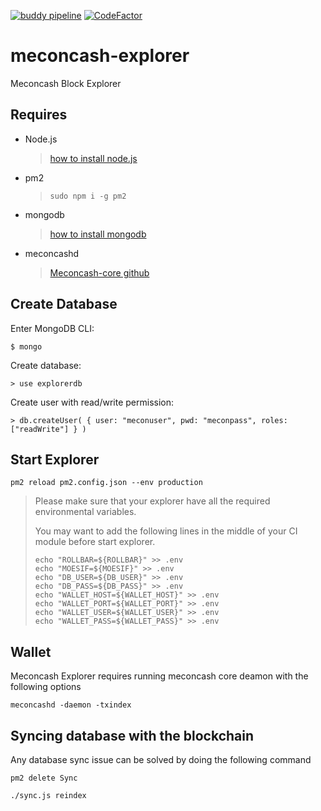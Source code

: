 [![buddy pipeline](https://app.buddy.works/mecon-coin/meconcash-explorer/pipelines/pipeline/134502/badge.svg?token=5b65ba623fde6464e200d69e9ea8cedc04b7a01e5183080f2bee1e5e20a81143 "buddy pipeline")](https://app.buddy.works/mecon-coin/meconcash-explorer/pipelines/pipeline/134502)
[![CodeFactor](https://www.codefactor.io/repository/github/mecon-coin/meconcash-explorer/badge)](https://www.codefactor.io/repository/github/mecon-coin/meconcash-explorer)

# meconcash-explorer

Meconcash Block Explorer

## Requires

- Node.js

  > [how to install node.js](https://nodejs.org/en/download/package-manager/)

- pm2

  > `sudo npm i -g pm2`

- mongodb

  > [how to install mongodb](https://docs.mongodb.com/manual/installation/)

- meconcashd

  > [Meconcash-core github](https://github.com/mecon-coin/meconcash-core)

## Create Database

Enter MongoDB CLI:

`$ mongo`

Create database:

`> use explorerdb`

Create user with read/write permission:

`> db.createUser( { user: "meconuser", pwd: "meconpass", roles: ["readWrite"] } )`

## Start Explorer

`pm2 reload pm2.config.json --env production`

> Please make sure that your explorer have all the required environmental variables.
>
> You may want to add the following lines in the middle of your CI module before start explorer.
>
> ```shell
> echo "ROLLBAR=${ROLLBAR}" >> .env
> echo "MOESIF=${MOESIF}" >> .env
> echo "DB_USER=${DB_USER}" >> .env
> echo "DB_PASS=${DB_PASS}" >> .env
> echo "WALLET_HOST=${WALLET_HOST}" >> .env
> echo "WALLET_PORT=${WALLET_PORT}" >> .env
> echo "WALLET_USER=${WALLET_USER}" >> .env
> echo "WALLET_PASS=${WALLET_PASS}" >> .env
> ```

## Wallet

Meconcash Explorer requires running meconcash core deamon with the following options

`meconcashd -daemon -txindex`

## Syncing database with the blockchain

Any database sync issue can be solved by doing the following command

`pm2 delete Sync`

`./sync.js reindex`

